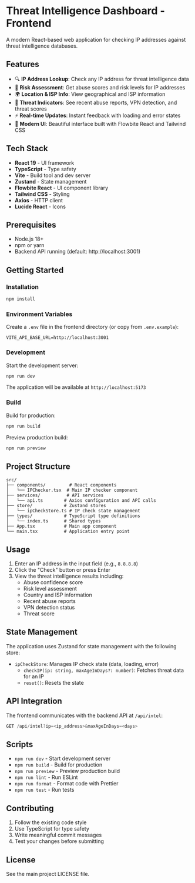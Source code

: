 # Threat Intelligence Dashboard - Frontend

A modern React-based web application for checking IP addresses against threat intelligence databases.

## Features

- 🔍 **IP Address Lookup**: Check any IP address for threat intelligence data
- 🎯 **Risk Assessment**: Get abuse scores and risk levels for IP addresses
- 🌍 **Location & ISP Info**: View geographical and ISP information
- 🚨 **Threat Indicators**: See recent abuse reports, VPN detection, and threat scores
- ⚡ **Real-time Updates**: Instant feedback with loading and error states
- 🎨 **Modern UI**: Beautiful interface built with Flowbite React and Tailwind CSS

## Tech Stack

- **React 19** - UI framework
- **TypeScript** - Type safety
- **Vite** - Build tool and dev server
- **Zustand** - State management
- **Flowbite React** - UI component library
- **Tailwind CSS** - Styling
- **Axios** - HTTP client
- **Lucide React** - Icons

## Prerequisites

- Node.js 18+
- npm or yarn
- Backend API running (default: http://localhost:3001)

## Getting Started

### Installation

```bash
npm install
```

### Environment Variables

Create a `.env` file in the frontend directory (or copy from `.env.example`):

```env
VITE_API_BASE_URL=http://localhost:3001
```

### Development

Start the development server:

```bash
npm run dev
```

The application will be available at `http://localhost:5173`

### Build

Build for production:

```bash
npm run build
```

Preview production build:

```bash
npm run preview
```

## Project Structure

```
src/
├── components/         # React components
│   └── IPChecker.tsx  # Main IP checker component
├── services/          # API services
│   └── api.ts        # Axios configuration and API calls
├── store/            # Zustand stores
│   └── ipCheckStore.ts # IP check state management
├── types/            # TypeScript type definitions
│   └── index.ts      # Shared types
├── App.tsx           # Main app component
└── main.tsx          # Application entry point
```

## Usage

1. Enter an IP address in the input field (e.g., `8.8.8.8`)
2. Click the "Check" button or press Enter
3. View the threat intelligence results including:
   - Abuse confidence score
   - Risk level assessment
   - Country and ISP information
   - Recent abuse reports
   - VPN detection status
   - Threat score

## State Management

The application uses Zustand for state management with the following store:

- `ipCheckStore`: Manages IP check state (data, loading, error)
  - `checkIP(ip: string, maxAgeInDays?: number)`: Fetches threat data for an IP
  - `reset()`: Resets the state

## API Integration

The frontend communicates with the backend API at `/api/intel`:

```typescript
GET /api/intel?ip=<ip_address>&maxAgeInDays=<days>
```

## Scripts

- `npm run dev` - Start development server
- `npm run build` - Build for production
- `npm run preview` - Preview production build
- `npm run lint` - Run ESLint
- `npm run format` - Format code with Prettier
- `npm run test` - Run tests

## Contributing

1. Follow the existing code style
2. Use TypeScript for type safety
3. Write meaningful commit messages
4. Test your changes before submitting

## License

See the main project LICENSE file.

